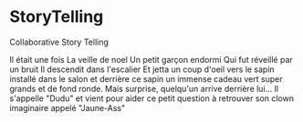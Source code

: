 # StoryTelling
Collaborative Story Telling

Il était une fois
La veille de noel
Un petit garçon endormi
Qui fut réveillé par un bruit
Il descendit dans l'escalier
Et jetta un coup d'oeil vers le sapin installé dans le salon
et derrière ce sapin un immense cadeau vert
super grands et de fond ronde.
Mais surprise, quelqu'un arrive derrière lui...
Il s'appelle "Dudu" et vient pour aider ce petit question à
retrouver son clown imaginaire appelé "Jaune-Ass"
